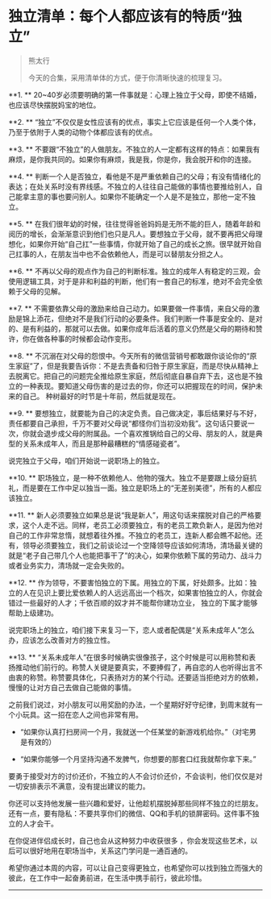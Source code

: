 # 独立清单：每个人都应该有的特质“独立”

> 熊太行
> 
> 今天的合集，采用清单体的方式，便于你清晰快速的梳理复习。

 **1. ** 20~40岁必须要明确的第一件事就是：心理上独立于父母，即使不结婚，也应该尽快摆脱妈宝的地位。

 **2. ** “独立”不仅仅是女性应该有的优点，事实上它应该是任何一个人类个体，乃至于依附于人类的动物个体都应该有的优点。

 **3. ** 不要跟“不独立”的人做朋友。不独立的人一定都有这样的特点：如果我有麻烦，是你我共同的。如果你有麻烦，我是我，你是你，我会脱开和你的连接。

 **4. ** 判断一个人是否独立，看他是不是严重依赖自己的父母；有没有情绪化的表达；在处关系时没有界线感。不独立的人往往自己能做的事情也要推给别人，自己能拿主意的事也要问别人。如果你不能确定一个人是不是独立，那他一定不独立。

 **5. ** 在我们很年幼的时候，往往觉得爸爸妈妈是无所不能的巨人，随着年龄和阅历的增长，会渐渐意识到他们也只是凡人。要想独立于父母，就不要再把父母理想化，如果你开始“自己扛”一些事情，你就开始了自己的成长之旅。很早就开始自己扛事的人，在朋友当中也不会依赖他人，而是可以替朋友分担之人。

 **6. ** 不再以父母的观点作为自己的判断标准。独立的成年人有稳定的三观，会使用逻辑工具，对于是非和利益的判断，他们有一套自己的标准，绝对不会完全依赖于父母的见解。

 **7. ** 不需要依靠父母的激励来给自己动力。如果要做一件事情，来自父母的激励是锦上添花，但绝对不是我们行动的必要条件。我们判断一件事是安全的、是对的、是有利益的，那就可以去做。如果你成年后活着的意义仍然是父母的期待和赞许，你在做各种事的时候都会动作变形。

 **8. ** 不沉溺在对父母的怨恨中。今天所有的微信营销号都敢跟你谈论你的“原生家庭”了，但是我要告诉你：不是去责备和归咎于原生家庭，而是尽快从精神上去脱离它。把自己的问题完全推给原生家庭，然后彻底自暴自弃下去，这也是不独立的一种表现。要知道父母伤害的是过去的你，你还可以把握现在的时间，保护未来的自己。 种树最好的时节是十年前，然后就是现在。

 **9. ** 要想独立，就要能为自己的决定负责。自己做决定，事后结果好与不好，责任都要自己承担，千万不要对父母说“都怪你们当初没劝我”。这句话只要说一次，你就会退步成父母的附属品。一个喜欢推锅给自己的父母、朋友的人，就是典型的关系未成年人，而且是那种最糟糕的“情感碰瓷者”。

说完独立于父母，咱们开始说一说职场上的独立。

 **10. ** 职场独立，是一种不依赖他人、他物的强大。独立不是要跟上级分庭抗礼，而是要在工作中足以独当一面。独立是职场上的“无差别美德”，所有的人都应该独立。

 **11. ** 新人必须要独立如果总是说“我是新人”，用这句话来摆脱对自己的严格要求，这个人走不远。同样，老员工必须要独立，有的老员工欺负新人，是因为他对自己的工作非常怠惰，就想着往外推。不独立的老员工，连新人都会瞧不起他。还有，领导必须要独立，我们之前谈论过一个空降领导应该如何清场，清场最关键的就是“老子自己带几个人也能把事干了”的决心，如果你依赖下属的劳动力、战斗力或者业务实力，清场就一定会失败的。

 **12. ** 作为领导，不要害怕独立的下属。用独立的下属，好处颇多。比如：独立的人在见识上要比爱依赖人的人远远高出一个档次，如果害怕独立的人，你就会错过一些最好的人才；千依百顺的奴才并不能帮你建功立业， 独立的下属才能够帮助上级建功。

说完职场上的独立，咱们接下来复习一下，恋人或者配偶是“关系未成年人”怎么办，应该怎么改善对方的独立性。

 **13. ** “关系未成年人”在很多时候确实很像孩子，这个时候是可以用称赞和表扬推动他们前行的。称赞人关键是要真实，不要捧假了，再自恋的人也听得出言不由衷的称赞。称赞要具体化，只表扬对方的某个行动。还要适当拒绝对方的依赖，慢慢的让对方自己去做自己能做的事情。

之前我们说过，对小朋友可以用奖励的办法，一个星期好好守纪律，到周末就有一个小玩具。这一招在恋人之间也非常有用。

* “如果你认真打扫房间一个月，我就送一个任某堂的新游戏机给你。”（对宅男是有效的）

* “如果你能够一个月坚持沟通不发脾气，你想要的那套口红我就帮你拿下来。”

要勇于接受对方的讨价还价，不独立的人不会讨价还价，不会谈判，他们仅仅是对一切安排表示不满意，没有提出建议的能力。

你还可以支持他发展一些兴趣和爱好，让他趁机摆脱掉那些同样不独立的烂朋友。还有一点，要有隐私：不要共享你们的微信、QQ和手机的锁屏密码。这件事不独立的人才会干。

在你促进伴侣成长时，自己也会从这种努力中收获很多 ，你会发现这些艺术，以后可以很好地用在职场当中，关系这门学问是一通百通的。

希望你通过本周的内容，可以让自己变得更独立，也希望你可以找到独立而强大的彼此，在工作中一起奋勇前进，在生活中携手前行，彼此珍惜。

---
